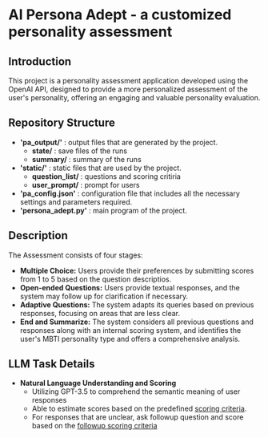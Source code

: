 # AI Persona Adept - a customized personality assessment

## Introduction
This project is a personality assessment application developed using the OpenAI API, designed to provide a more personalized assessment of the user's personality, offering an engaging and valuable personality evaluation.

## Repository Structure

+ **'pa_output/'** : output files that are generated by the project. 
  - **state/** : save files of the runs
  - **summary/** : summary of the runs
+ **'static/'** : static files that are used by the project.
  - **question_list/** : questions and scoring critiria
  - **user_prompt/** : prompt for users
+ **'pa_config.json'** : configuration file that includes all the necessary settings and parameters required.
+ **'persona_adept.py'** : main program of the project.

## Description ##

The Assessment consists of four stages:
+ **Multiple Choice:** Users provide their preferences by submitting scores from 1 to 5 based on the question descriptios.
+ **Open-ended Questions:** Users provide textual responses, and the system may follow up for clarification if necessary.
+ **Adaptive Questions:** The system adapts its queries based on previous responses, focusing on areas that are less clear.
+ **End and Summarize:** The system considers all previous questions and responses along with an internal scoring system, and identifies the user's MBTI personality type and offers a comprehensive analysis.

## LLM Task Details ##
+ **Natural Language Understanding and Scoring**
  - Utilizing GPT-3.5 to comprehend the semantic meaning of user responses
  - Able to estimate scores based on the predefined [scoring criteria](https://github.com/berlin0308/AI-Persona-Adept/blob/main/static/question_list/scoring_prompt_first.txt).
  - For responses that are unclear, ask followup question and score based on the [followup scoring criteria](https://github.com/berlin0308/AI-Persona-Adept/blob/main/static/question_list/scoring_prompt_followup.txt)
